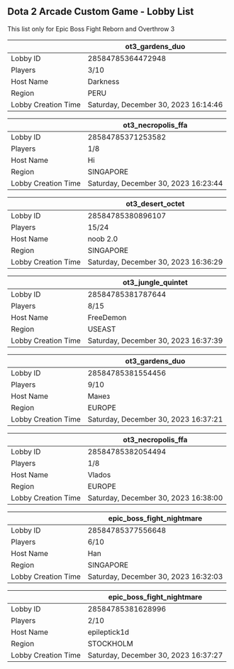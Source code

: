 ## Dota 2 Arcade Custom Game - Lobby List

This list only for Epic Boss Fight Reborn and Overthrow 3

|  | ot3_gardens_duo |
| ------ | ------ |
| Lobby ID | 28584785364472948 |
| Players | 3/10 |
| Host Name | Darkness |
| Region | PERU |
| Lobby Creation Time | Saturday, December 30, 2023 16:14:46 |


|  | ot3_necropolis_ffa |
| ------ | ------ |
| Lobby ID | 28584785371253582 |
| Players | 1/8 |
| Host Name | Hi |
| Region | SINGAPORE |
| Lobby Creation Time | Saturday, December 30, 2023 16:23:44 |


|  | ot3_desert_octet |
| ------ | ------ |
| Lobby ID | 28584785380896107 |
| Players | 15/24 |
| Host Name | noob 2.0 |
| Region | SINGAPORE |
| Lobby Creation Time | Saturday, December 30, 2023 16:36:29 |


|  | ot3_jungle_quintet |
| ------ | ------ |
| Lobby ID | 28584785381787644 |
| Players | 8/15 |
| Host Name | FreeDemon |
| Region | USEAST |
| Lobby Creation Time | Saturday, December 30, 2023 16:37:39 |


|  | ot3_gardens_duo |
| ------ | ------ |
| Lobby ID | 28584785381554456 |
| Players | 9/10 |
| Host Name | Манез |
| Region | EUROPE |
| Lobby Creation Time | Saturday, December 30, 2023 16:37:21 |


|  | ot3_necropolis_ffa |
| ------ | ------ |
| Lobby ID | 28584785382054494 |
| Players | 1/8 |
| Host Name | Vlados |
| Region | EUROPE |
| Lobby Creation Time | Saturday, December 30, 2023 16:38:00 |


|  | epic_boss_fight_nightmare |
| ------ | ------ |
| Lobby ID | 28584785377556648 |
| Players | 6/10 |
| Host Name | Han |
| Region | SINGAPORE |
| Lobby Creation Time | Saturday, December 30, 2023 16:32:03 |


|  | epic_boss_fight_nightmare |
| ------ | ------ |
| Lobby ID | 28584785381628996 |
| Players | 2/10 |
| Host Name | epileptick1d |
| Region | STOCKHOLM |
| Lobby Creation Time | Saturday, December 30, 2023 16:37:27 |


